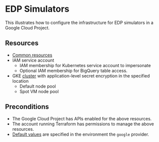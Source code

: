 # EDP Simulators

This illustrates how to configure the infrastructure for EDP simulators in a
Google Cloud Project.

## Resources

*   [Common resources](../../modules/common)
*   IAM service account
    *   IAM membership for Kubernetes service account to impersonate
    *   Optional IAM membership for BigQuery table access.
*   GKE [cluster](../../modules/cluster) with application-level secret
    encryption in the specified location
    *   Default node pool
    *   Spot VM node pool

## Preconditions

*   The Google Cloud Project has APIs enabled for the above resources.
*   The account running Terraform has permissions to manage the above resources.
*   [Default values](https://registry.terraform.io/providers/hashicorp/google/latest/docs/guides/provider_reference#provider-default-values-configuration)
    are specified in the environment the `google` provider.
